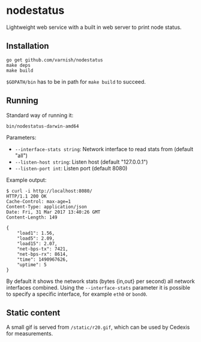 # nodestatus

Lightweight web service with a built in web server to print node status.

## Installation

```
go get github.com/varnish/nodestatus
make deps
make build
```

``$GOPATH/bin`` has to be in path for ``make build`` to succeed.

## Running

Standard way of running it:

```
bin/nodestatus-darwin-amd64
```

Parameters:

* ``--interface-stats string``: Network interface to read stats from (default "all")
* ``--listen-host string``: Listen host (default "127.0.0.1")
* ``--listen-port int``: Listen port (default 8080)

Example output:

```
$ curl -i http://localhost:8080/
HTTP/1.1 200 OK
Cache-Control: max-age=1
Content-Type: application/json
Date: Fri, 31 Mar 2017 13:40:26 GMT
Content-Length: 149

{
    "load1": 1.56,
    "load5": 2.09,
    "load15": 2.07,
    "net-bps-tx": 7421,
    "net-bps-rx": 8614,
    "time": 1490967626,
    "uptime": 5
}
```

By default it shows the network stats (bytes {in,out} per second) all network interfaces combined. Using the ``--interface-stats`` parameter it is possible to specify a specific interface, for example ``eth0`` or ``bond0``.

## Static content

A small gif is served from ``/static/r20.gif``, which can be used by Cedexis for measurements.
